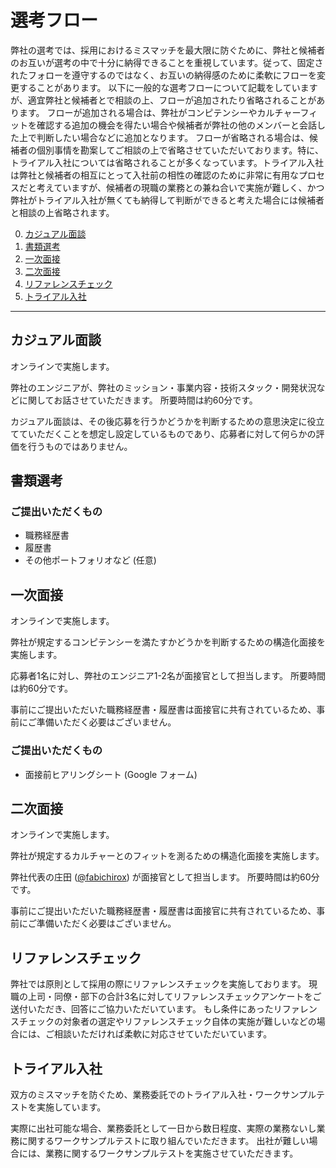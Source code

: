# 選考フロー

弊社の選考では、採用におけるミスマッチを最大限に防ぐために、弊社と候補者のお互いが選考の中で十分に納得できることを重視しています。従って、固定されたフォローを遵守するのではなく、お互いの納得感のために柔軟にフローを変更することがあります。
以下に一般的な選考フローについて記載をしていますが、適宜弊社と候補者とで相談の上、フローが追加されたり省略されることがあります。
フローが追加される場合は、弊社がコンピテンシーやカルチャーフィットを確認する追加の機会を得たい場合や候補者が弊社の他のメンバーと会話した上で判断したい場合などに追加となります。
フローが省略される場合は、候補者の個別事情を勘案してご相談の上で省略させていただいております。特に、トライアル入社については省略されることが多くなっています。トライアル入社は弊社と候補者の相互にとって入社前の相性の確認のために非常に有用なプロセスだと考えていますが、候補者の現職の業務との兼ね合いで実施が難しく、かつ弊社がトライアル入社が無くても納得して判断ができると考えた場合には候補者と相談の上省略されます。

0. [カジュアル面談](#カジュアル面談)
1. [書類選考](#書類選考)
2. [一次面接](#一次面接)
3. [二次面接](#二次面接)
4. [リファレンスチェック](#リファレンスチェック)
5. [トライアル入社](#トライアル入社)

---

## カジュアル面談

オンラインで実施します。

弊社のエンジニアが、弊社のミッション・事業内容・技術スタック・開発状況などに関してお話させていただきます。
所要時間は約60分です。

カジュアル面談は、その後応募を行うかどうかを判断するための意思決定に役立てていただくことを想定し設定しているものであり、応募者に対して何らかの評価を行うものではありません。

## 書類選考

### ご提出いただくもの

- 職務経歴書
- 履歴書
- その他ポートフォリオなど (任意)

## 一次面接

オンラインで実施します。

弊社が規定するコンピテンシーを満たすかどうかを判断するための構造化面接を実施します。

応募者1名に対し、弊社のエンジニア1-2名が面接官として担当します。
所要時間は約60分です。

事前にご提出いただいた職務経歴書・履歴書は面接官に共有されているため、事前にご準備いただく必要はございません。

### ご提出いただくもの

- 面接前ヒアリングシート (Google フォーム)

## 二次面接

オンラインで実施します。

弊社が規定するカルチャーとのフィットを測るための構造化面接を実施します。

弊社代表の庄田 ([@fabichirox](https://github.com/fabichirox)) が面接官として担当します。
所要時間は約60分です。

事前にご提出いただいた職務経歴書・履歴書は面接官に共有されているため、事前にご準備いただく必要はございません。

## リファレンスチェック

弊社では原則として採用の際にリファレンスチェックを実施しております。
現職の上司・同僚・部下の合計3名に対してリファレンスチェックアンケートをご送付いただき、回答にご協力いただいています。
もし条件にあったリファレンスチェックの対象者の選定やリファレンスチェック自体の実施が難しいなどの場合には、ご相談いただければ柔軟に対応させていただいています。

## トライアル入社

双方のミスマッチを防ぐため、業務委託でのトライアル入社・ワークサンプルテストを実施しています。

実際に出社可能な場合、業務委託として一日から数日程度、実際の業務ないし業務に関するワークサンプルテストに取り組んでいただきます。
出社が難しい場合には、業務に関するワークサンプルテストを実施させていただきます。
